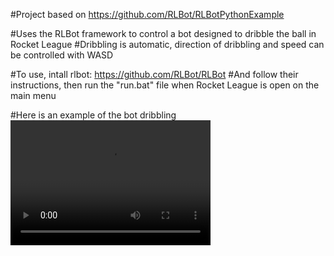 #Project based on https://github.com/RLBot/RLBotPythonExample

#Uses the RLBot framework to control a bot designed to dribble the ball in Rocket League
#Dribbling is automatic, direction of dribbling and speed can be controlled with WASD

#To use, intall rlbot: https://github.com/RLBot/RLBot
#And follow their instructions, then run the "run.bat" file when Rocket League is open on the main menu

#Here is an example of the bot dribbling
<video src="video.mp4" width="320" height="200" controls preload></video>
